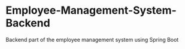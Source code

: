 # Employee-Management-System-Backend
Backend part of the employee management system using Spring Boot

